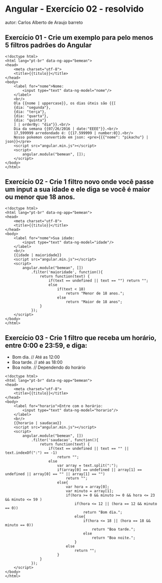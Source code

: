 # Angular - Exercício 02 - resolvido

autor: Carlos Alberto de Araujo barreto


## Exercício 01 - Crie um exemplo para pelo menos 5 filtros padrões do Angular

```
<!doctype html>
<html lang="pt-br" data-ng-app="bemean">
<head>
	<meta charset="utf-8">
	<title>{{titulo}}</title>
</head>
<body>
	<label for="nome">Nome:
		<input type="text" data-ng-model="nome"/>
	</label>	
	<br/>
	Ola {{nome | uppercase}}, os dias úteis são {{[
	{dia: "segunda"},
	{dia: "terça"},
	{dia: "quarta"},
	{dia: "quinta"}
	] | orderBy: "dia"}}.<br/>
	Dia da semana {{07/26/2016 | date:"EEEE"}}.<br/>
	17,599999 arredondado é: {{17.599999 | number:0}}.<br/>
	Nosso pokemon convertido em json: <pre>{{{"nome": "pikachu"} | json}}</pre>
	<script src="angular.min.js"></script>
	<script>
		angular.module("bemean", []);
	</script>
</body>
</html>
```
## Exercício 02 - Crie 1 filtro novo onde você passe um input a sua idade e ele diga se você é maior ou menor que 18 anos.
```
<!doctype html>
<html lang="pt-br" data-ng-app="bemean">
<head>
	<meta charset="utf-8">
	<title>{{titulo}}</title>
</head>
<body>
	<label for="nome">Sua idade:
		<input type="text" data-ng-model="idade"/>
	</label>	
	<br/>
	{{idade | maioridade}}
	<script src="angular.min.js"></script>
	<script>
		angular.module("bemean", [])
			.filter('maioridade', function(){
				return function(text) {
					if(text == undefined || text == "") return "";
					else						
						if(text < 18) 
							return "Menor de 18 anos.";
						else
							return "Maior de 18 anos";
				}
			});
	</script>
</body>
</html>
```
## Exercício 03 - Crie 1 filtro que receba um horário, entre 0:00 e 23:59, e diga:
- Bom dia. // Até as 12:00
- Boa tarde. // até as 18:00
- Boa noite. // 
Dependendo do horário

```
<!doctype html>
<html lang="pt-br" data-ng-app="bemean">
<head>
	<meta charset="utf-8">
	<title>{{titulo}}</title>
</head>
<body>
	<label for="horario">Entre com o horário:
		<input type="text" data-ng-model="horario"/>
	</label>	
	<br/>
	{{horario | saudacao}}
	<script src="angular.min.js"></script>
	<script>
		angular.module("bemean", [])
			.filter('saudacao', function(){
				return function(text) {
					if(text == undefined || text == "" || text.indexOf(":") == -1)
						return "";
					else
						var array = text.split(":");
						if(array[0] == undefined || array[1] == undefined || array[0] == "" || array[1] == "")
							return "";
						else{
							var hora = array[0];
							var minuto = array[1];
							if(hora >= 0 && minuto >= 0 && hora <= 23 && minuto <= 59 )
								if(hora <= 12 || (hora == 12 && minuto == 0))
									return "Bom dia.";
								else{
									if(hora <= 18 || (hora == 18 && minuto == 0))
										return "Boa tarde.";
									else
										return "Boa noite.";
								}
							else
								return "";
						}
				}
			});
	</script>
</body>
</html>
```